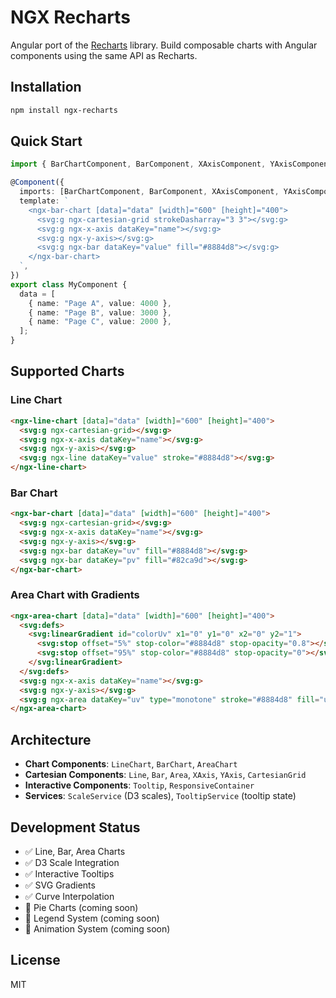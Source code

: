 # NGX Recharts

Angular port of the [Recharts](https://recharts.org/) library. Build composable charts with Angular components using the same API as Recharts.

## Installation

```bash
npm install ngx-recharts
```

## Quick Start

```typescript
import { BarChartComponent, BarComponent, XAxisComponent, YAxisComponent, CartesianGridComponent } from "ngx-recharts";

@Component({
  imports: [BarChartComponent, BarComponent, XAxisComponent, YAxisComponent, CartesianGridComponent],
  template: `
    <ngx-bar-chart [data]="data" [width]="600" [height]="400">
      <svg:g ngx-cartesian-grid strokeDasharray="3 3"></svg:g>
      <svg:g ngx-x-axis dataKey="name"></svg:g>
      <svg:g ngx-y-axis></svg:g>
      <svg:g ngx-bar dataKey="value" fill="#8884d8"></svg:g>
    </ngx-bar-chart>
  `,
})
export class MyComponent {
  data = [
    { name: "Page A", value: 4000 },
    { name: "Page B", value: 3000 },
    { name: "Page C", value: 2000 },
  ];
}
```

## Supported Charts

### Line Chart

```html
<ngx-line-chart [data]="data" [width]="600" [height]="400">
  <svg:g ngx-cartesian-grid></svg:g>
  <svg:g ngx-x-axis dataKey="name"></svg:g>
  <svg:g ngx-y-axis></svg:g>
  <svg:g ngx-line dataKey="value" stroke="#8884d8"></svg:g>
</ngx-line-chart>
```

### Bar Chart

```html
<ngx-bar-chart [data]="data" [width]="600" [height]="400">
  <svg:g ngx-cartesian-grid></svg:g>
  <svg:g ngx-x-axis dataKey="name"></svg:g>
  <svg:g ngx-y-axis></svg:g>
  <svg:g ngx-bar dataKey="uv" fill="#8884d8"></svg:g>
  <svg:g ngx-bar dataKey="pv" fill="#82ca9d"></svg:g>
</ngx-bar-chart>
```

### Area Chart with Gradients

```html
<ngx-area-chart [data]="data" [width]="600" [height]="400">
  <svg:defs>
    <svg:linearGradient id="colorUv" x1="0" y1="0" x2="0" y2="1">
      <svg:stop offset="5%" stop-color="#8884d8" stop-opacity="0.8"></svg:stop>
      <svg:stop offset="95%" stop-color="#8884d8" stop-opacity="0"></svg:stop>
    </svg:linearGradient>
  </svg:defs>
  <svg:g ngx-x-axis dataKey="name"></svg:g>
  <svg:g ngx-y-axis></svg:g>
  <svg:g ngx-area dataKey="uv" type="monotone" stroke="#8884d8" fill="url(#colorUv)"></svg:g>
</ngx-area-chart>
```

## Architecture

- **Chart Components**: `LineChart`, `BarChart`, `AreaChart`
- **Cartesian Components**: `Line`, `Bar`, `Area`, `XAxis`, `YAxis`, `CartesianGrid`
- **Interactive Components**: `Tooltip`, `ResponsiveContainer`
- **Services**: `ScaleService` (D3 scales), `TooltipService` (tooltip state)

## Development Status

- ✅ Line, Bar, Area Charts
- ✅ D3 Scale Integration
- ✅ Interactive Tooltips
- ✅ SVG Gradients
- ✅ Curve Interpolation
- 🔄 Pie Charts (coming soon)
- 🔄 Legend System (coming soon)
- 🔄 Animation System (coming soon)

## License

MIT
